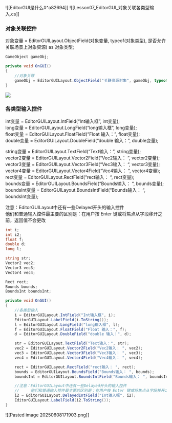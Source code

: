 ![[EditorGUI是什么#^a82694]]
![[Lesson07_EditorGUI_对象关联各类型输入.cs]]

### 对象关联控件
对象变量 = EditorGUILayout.ObjectField(对象变量, typeof(对象类型), 是否允许关联场景上对象资源) as 对象类型;
```cs
GameObject gameObj;

private void OnGUI()
{
    //对象关联
    gameObj = EditorGUILayout.ObjectField("关联资源对象", gameObj, typeof(GameObject), false) as GameObject;
}
```

![](https://linwentao785293209.github.io/images/%E7%BC%96%E8%BE%91%E5%99%A8%E6%8B%93%E5%B1%95/Unity/%E5%8E%9F%E7%94%9F%E7%BC%96%E8%BE%91%E5%99%A8%E6%8B%93%E5%B1%95/01.%E5%8E%9F%E7%94%9F%E7%BC%96%E8%BE%91%E5%99%A8%E6%8B%93%E5%B1%95%E5%9F%BA%E7%A1%80%E7%9F%A5%E8%AF%86/7.EditorGUI-%E5%AF%B9%E8%B1%A1%E5%85%B3%E8%81%94%E5%90%84%E7%B1%BB%E5%9E%8B%E8%BE%93%E5%85%A5/1.png)

### 各类型输入控件
int变量 = EditorGUILayout.IntField(“Int输入框”, int变量);  
long变量 = EditorGUILayout.LongField(“long输入框”, long变量);  
float变量 = EditorGUILayout.FloatField(“Float 输入：”, float变量);  
double变量 = EditorGUILayout.DoubleField(“double 输入：”, double变量);

string变量 = EditorGUILayout.TextField(“Text输入：”, string变量);  
vector2变量 = EditorGUILayout.Vector2Field(“Vec2输入： “, vector2变量);  
vector3变量 = EditorGUILayout.Vector3Field(“Vec3输入： “, vector3变量);  
vector4变量 = EditorGUILayout.Vector4Field(“Vec4输入： “, vector4变量);  
rect变量 = EditorGUILayout.RectField(“rect输入： “, rect变量);  
bounds变量 = EditorGUILayout.BoundsField(“Bounds输入： “, bounds变量);  
boundsInt变量 = EditorGUILayout.BoundsIntField(“Bounds输入： “, boundsInt变量);

注意：EditorGUILayout中还有一些Delayed开头的输入控件  
他们和普通输入控件最主要的区别是：在用户按 Enter 键或将焦点从字段移开之前，返回值不会更改

```cs
int i;
int i2;
float f;
double d;
long l;

string str;
Vector2 vec2;
Vector3 vec3;
Vector4 vec4;

Rect rect;
Bounds bounds;
BoundsInt boundsInt;

private void OnGUI()
{
    //各类型输入
    i = EditorGUILayout.IntField("Int输入框", i);
    EditorGUILayout.LabelField(i.ToString());
    l = EditorGUILayout.LongField("long输入框", l);
    f = EditorGUILayout.FloatField("Float 输入：", f);
    d = EditorGUILayout.DoubleField("double 输入：", d);

    str = EditorGUILayout.TextField("Text输入：", str);
    vec2 = EditorGUILayout.Vector2Field("Vec2输入： ", vec2);
    vec3 = EditorGUILayout.Vector3Field("Vec3输入： ", vec3);
    vec4 = EditorGUILayout.Vector4Field("Vec4输入： ", vec4);

    rect = EditorGUILayout.RectField("rect输入： ", rect);
    bounds = EditorGUILayout.BoundsField("Bounds输入： ", bounds);
    boundsInt = EditorGUILayout.BoundsIntField("Bounds输入： ", boundsInt);

    //注意：EditorGUILayout中还有一些Delayed开头的输入控件
    //     他们和普通输入控件最主要的区别是：在用户按 Enter 键或将焦点从字段移开之前，返回值不会更改
    i2 = EditorGUILayout.DelayedIntField("Int输入框", i2);
    EditorGUILayout.LabelField(i2.ToString());
}
```

![[Pasted image 20250608171903.png]]

